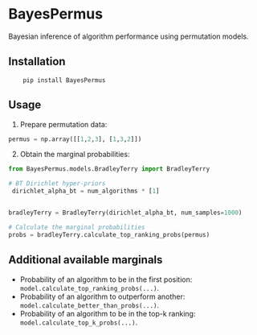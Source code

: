 # BayesPermus

Bayesian inference of algorithm performance using permutation models.

## Installation

```
	pip install BayesPermus
```

## Usage

1. Prepare permutation data:

```python
permus = np.array([[1,2,3], [1,3,2]])
```

2. Obtain the marginal probabilities:

```python
from BayesPermus.models.BradleyTerry import BradleyTerry

# BT Dirichlet hyper-priors
 dirichlet_alpha_bt = num_algorithms * [1]


bradleyTerry = BradleyTerry(dirichlet_alpha_bt, num_samples=1000)

# Calculate the marginal probabilities
probs = bradleyTerry.calculate_top_ranking_probs(permus)

```

## Additional available marginals

* Probability of an algorithm to be in the first position: `model.calculate_top_ranking_probs(...)`.
* Probability of an algorithm to outperform another: `model.calculate_better_than_probs(...)`.
* Probability of an algorithm to be in the top-k ranking: `model.calculate_top_k_probs(...)`.